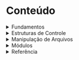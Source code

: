 # Conteúdo

<details>
<summary>Fundamentos</summary>

* [**Introdução**](arquivos/1_Fundamentos/1.1-Introducao.md)
* [**Instalação**](arquivos/1_Fundamentos/1.2-Instalacao.md)
* [**Comentários**](arquivos/1_Fundamentos/1.3-Comentarios.md)
* [**A função print( )**](arquivos/1_Fundamentos/1.4-A_funcao_print().md)
* [**Variáveis**](arquivos/1_Fundamentos/1.5-Variaveis.md)
* [**Tipos de dados**](arquivos/1_Fundamentos/1.6-Tipos_de_dados.md)
* [**Strings**](arquivos/1_Fundamentos/1.7-Strings.md)
* [**Números**](arquivos/1_Fundamentos/1.8-Numeros.md)
* [**Bool**](arquivos/1_Fundamentos/1.9-Bool.md)
* [**Operadores**](arquivos/1_Fundamentos/1.10-Operadores.md)
</details>

<details>
<summary>Estruturas de Controle</summary>
  
* [**If, Elif, Else...**](arquivos/2_Estruturas_de_controle/2.1-If_Else.md)
* [**While**](arquivos/2_Estruturas_de_controle/2.2-While.md)
* [**For**](arquivos/2_Estruturas_de_controle/2.3-For.md)
</details>
 
<details>
<summary>Manipulação de Arquivos</summary>

* [**Início**](arquivos/4_Manipulacao_de_arquivos/4.1-Inicio.md)
* [**Leitura**](arquivos/4_Manipulacao_de_arquivos/4.2-Leitura.md)
* [**Criação e gravação**](arquivos/4_Manipulacao_de_arquivos/4.3-Criacao_e_gravacao.md)
* [**Deletar**](arquivos/4_Manipulacao_de_arquivos/4.4-Deletar.md)
</details>


<details>
<summary>Módulos</summary>
  
* [**O que são?**](/arquivos/MODULOS/)
* [**Random**](/arquivos/MODULOS/)
* [**Pandas**](/arquivos/MODULOS/)
</details>

<details>
<summary>Referência</summary>

* [**Funções Integradas**](arquivos/6_referencias/6.1-Funcoes_integradas.md)
* [**Métodos de String**](arquivos/6_referencias/6.2-Metodos_de_string.md)
* [**Métodos de Lista**](arquivos/6_referencias/6.3-Metodos_de_lista.md)
* [**Métodos de Tupla**](arquivos/6_referencias/6.4-Metodos_de_tupla.md)
* [**Métodos de Dicionários**](arquivos/6_referencias/6.5-Metodos_de_dicionario.md)
</details>
